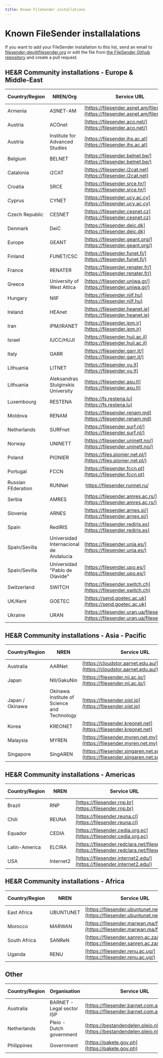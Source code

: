 ```yaml
---
title: Known FileSender installations
---
```


# Known FileSender installalations

If you want to add your FileSender installation to this list, send an email to filesender-dev@filesender.org or edit the file from [the FileSender Github repository](https://github.com/filesender/filesender/tree/master/docs) and create a pull request.

## HE&R Community installations - Europe & Middle-East

| Country/Region|NREN/Org  | Service URL          | Known since|
| --- | --- | --- |---|
| Armenia  | ASNET-AM  | [https://filesender.asnet.am/filesender/](https://filesender.asnet.am/filesender/)  | Feb 2016|
| Austria  | ACOnet  | [https://filesender.aco.net/](https://filesender.aco.net/)      | Nov 2012|
| Austria  | Institute for Advanced Studies  | [https://filesender.ihs.ac.at](https://filesender.ihs.ac.at)  | Jan 2014|
| Belgium  | BELNET  | [https://filesender.belnet.be/](https://filesender.belnet.be/)      | Mar 2010|
| Catalonia  | i2CAT    | [https://filesender.i2cat.net](https://filesender.i2cat.net)      | Apr 2011|
| Croatia  | SRCE    | [https://filesender.srce.hr/](https://filesender.srce.hr/)      | Oct 2010|
| Cyprus  | CYNET    | [https://filesender.ucy.ac.cy](https://filesender.ucy.ac.cy)      | Nov 2012|
| Czech Republic| CESNET  | [https://filesender.cesnet.cz](https://filesender.cesnet.cz)      | Feb 2012|
| Denmark  | DeiC    | [https://filesender.deic.dk](https://filesender.deic.dk)      | Mar 2012|
| Europe  | GEANT    | [https://filesender.geant.org/](https://filesender.geant.org/)      | Sep 2010|
| Finland  | FUNET/CSC  | [https://filesender.funet.fi/](https://filesender.funet.fi/)      | Sep 2012|
| France  | RENATER  | [https://filesender.renater.fr/](https://filesender.renater.fr/)    | Nov 2013|
| Greece  | University of West Attica | [https://filesender.uniwa.gr/](https://filesender.uniwa.gr/) | Mar 2018|
| Hungary  | NIIF    | [https://filesender.niif.hu](https://filesender.niif.hu)      | Feb 2012|
| Ireland  | HEAnet  | [https://filesender.heanet.ie](https://filesender.heanet.ie)      | 2009 |
| Iran    | IPM/IRANET  | [https://filesender.ipm.ir](https://filesender.ipm.ir)      | Aug 2016|
| Israel  | IUCC/HUJI  | [https://filesender.huji.ac.il](https://filesender.huji.ac.il)      | Mar 2012|
| Italy    | GARR    | [https://filesender.garr.it/](https://filesender.garr.it/)      | Apr 2012|
| Lithuania  | LITNET  | [https://filesender.vu.lt](https://filesender.vu.lt)      | Feb 2012|
| Lithuania  | Aleksandras Stulginskis University  | [https://filesender.asu.lt](https://filesender.asu.lt)  | Feb 2012|
| Luxembourg  | RESTENA  | [https://fs.restena.lu](https://fs.restena.lu)        | Feb 2011|
| Moldova  | RENAM    | [https://filesender.renam.md](https://filesender.renam.md)      | Aug 2016|
| Netherlands  | SURFnet  | [https://filesender.surf.nl/](https://filesender.surf.nl/)      | Jun 2010|
| Norway  | UNINETT  | [https://filesender.uninett.no/](https://filesender.uninett.no/)    | 2009|
| Poland  | PIONIER  | [https://files.pionier.net.pl/](https://files.pionier.net.pl/)      | Apr 2013|
| Portugal  | FCCN    | [https://filesender.fccn.pt](https://filesender.fccn.pt)      | Jan 2011|
| Russian FEderation | RUNNet |  https://filesender.runnet.ru/ | Mar 2018|
| Serbia  | AMRES    | [https://filesender.amres.ac.rs/](https://filesender.amres.ac.rs/)    | Jul 2014|
| Slovenia  | ARNES    | [https://filesender.arnes.si/](https://filesender.arnes.si/)       | May 2011|
| Spain    | RedIRIS  | [https://filesender.rediris.es](https://filesender.rediris.es)      | Mar 2017|
| Spain/Sevilla  | Universidad Internacional de Andalucia| [https://filesender.unia.es/](https://filesender.unia.es/)  | May 2014|
| Spain/Sevilla  | Universidad "Pablo de Olavide"  | [https://filesender.upo.es/](https://filesender.upo.es/)  | May 2014|
| Switzerland  | SWITCH  | [https://filesender.switch.ch](https://filesender.switch.ch)      | Sep 2012|
| UK/Kent  | GOETEC  | [https://send.goetec.ac.uk](https://send.goetec.ac.uk)      | Aug 2014|
| Ukraine | URAN | [https://filesender.uran.ua/filesender/](https://filesender.uran.ua/filesender/) | Mar 2018|

## HE&R Community installations - Asia - Pacific

| Country/Region|NREN  | Service URL | Known since|
| --- | --- | --- |---|
| Australia  | AARNet  | [https://cloudstor.aarnet.edu.au/](https://cloudstor.aarnet.edu.au/)    | 2009 |
| Japan | NII/GakuNin | [https://filesender.nii.ac.jp/](https://filesender.nii.ac.jp/) | Oct 2017|
| Japan / Okinawa| Okinawa Institute of Science and Technology  | [https://filesender.oist.jp](https://filesender.oist.jp)  | Sep 2013|
| Korea    | KREONET  | [https://filesender.kreonet.net](https://filesender.kreonet.net)    | Mar 2014|
| Malaysia  | MYREN    | [https://filesender.myren.net.my](https://filesender.myren.net.my)    | Oct 2017|
| Singapore  | SingAREN  | [https://filesender.singaren.net.sg/filesender/](https://filesender.singaren.net.sg/filesender/)  | Jun 2016|

## HE&R Community installations - Americas

| Country/Region|NREN  | Service URL | Known since|
| --- | --- | --- |---|
| Brazil  | RNP    | [https://filesender.rnp.br](https://filesender.rnp.br)      | Oct 2014|
| Chili    | REUNA    | [https://filesender.reuna.cl](https://filesender.reuna.cl)      | Sep 2013|
| Equador   | CEDIA    | [https://filesender.cedia.org.ec](https://filesender.cedia.org.ec)  | Jun 2017|
| Latin-America  | ELCIRA  | [https://filesender.redclara.net/filesender/](https://filesender.redclara.net/filesender/)  | Oct 2013|
| USA    | Internet2  | [https://filesender.internet2.edu/](https://filesender.internet2.edu/)    | Jul 2012|

## HE&R Community installations - Africa

| Country/Region|NREN  | Service URL | Known since|
| --- | --- | --- |---|
| East Africa | UBUNTUNET | [https://filesender.ubuntunet.net/](https://filesender.ubuntunet.net/) | March 2018|
| Morocco  | MARWAN  | [https://filesender.marwan.ma/filesender](https://filesender.marwan.ma/filesender)  | Feb 2015|
| South Africa  | SANReN  | [https://filesender.sanren.ac.za/filesender/](https://filesender.sanren.ac.za/filesender/)  | Apr 2014|
| Uganda | RENU | [https://filesender.renu.ac.ug/](https://filesender.renu.ac.ug/) | Mar 2018|



## Other

| Country/Region| Organisation | Service URL | Known since|
| --- | --- | --- |---|
| Australia | BARNET - Legal sector ISP | [https://filesender.barnet.com.au/](https://filesender.barnet.com.au/) | March 2018 |
| Netherlands  | Pleio - Dutch government | [https://bestandendelen.pleio.nl/filesender](https://bestandendelen.pleio.nl/filesender) | Oct 2013|
| Philippines  | Government  | [https://pakete.gov.ph](https://pakete.gov.ph)       | Jul 2013|


